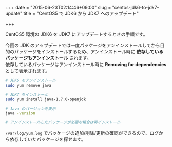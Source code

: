 +++
date = "2015-06-23T02:14:46+09:00"
slug = "centos-jdk6-to-jdk7-update"
title = "CentOS5 で JDK6 から JDK7 へのアップデート"

+++

CentOS5 環境の JDK6 を JDK7 にアップデートするときの手順です。

今回の JDK のアップデートでは一度パッケージをアンインストールしてから目的のパッケージをインストールするため、アンインストール時に __依存しているパッケージもアンインストール__ されます。  
依存しているパッケージはアンインストール時に __Removing for dependencies__ として表示されます。

```sh
# JDK6 をアンインストール
sudo yum remove java

# JDK7 をインストール
sudo yum install java-1.7.0-openjdk

# Java のバージョンを表示
java -version

# アンインストールしたパッケージが必要な場合は再インストール
```

`/var/log/yum.log` でパッケージの追加/削除/更新の確認ができるので、ログから依存していたパッケージを探せます。
